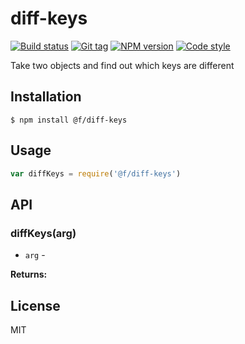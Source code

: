 
# diff-keys

[![Build status][travis-image]][travis-url]
[![Git tag][git-image]][git-url]
[![NPM version][npm-image]][npm-url]
[![Code style][standard-image]][standard-url]

Take two objects and find out which keys are different

## Installation

    $ npm install @f/diff-keys

## Usage

```js
var diffKeys = require('@f/diff-keys')

```

## API

### diffKeys(arg)

- `arg` -

**Returns:**

## License

MIT

[travis-image]: https://img.shields.io/travis/micro-js/diff-keys.svg?style=flat-square
[travis-url]: https://travis-ci.org/micro-js/diff-keys
[git-image]: https://img.shields.io/github/tag/micro-js/diff-keys.svg?style=flat-square
[git-url]: https://github.com/micro-js/diff-keys
[standard-image]: https://img.shields.io/badge/code%20style-standard-brightgreen.svg?style=flat-square
[standard-url]: https://github.com/feross/standard
[npm-image]: https://img.shields.io/npm/v/@f/diff-keys.svg?style=flat-square
[npm-url]: https://npmjs.org/package/@f/diff-keys
